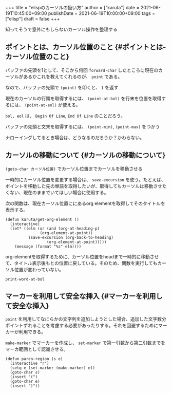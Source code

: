 +++
title = "elispのカーソルの扱い方"
author = ["karuta"]
date = 2021-06-19T10:45:00+09:00
publishDate = 2021-06-19T10:00:00+09:00
tags = ["elisp"]
draft = false
+++

知ってそうで意外にもしらないカーソル操作を整理する  

<!--more-->  


## ポイントとは、カーソル位置のこと {#ポイントとは-カーソル位置のこと}

バッファの先頭を1として、そこから何回 `forward-char` したところに現在のカーソルがあるかこれを教えてくれるのが、 `point` である。  

なので、バッファの先頭で `(point)` を叩くと、 `1` を返す  

現在のカーソルの行頭を取得するには、 `(point-at-bol)` を行末を位置を取得するには、 `(point-at-eol)` が使える。  

`bol, eol` は、 `Begin Of Line`, `End Of Line` のことだろう。  

バッファの先頭と文末を取得するには、 `(point-min)`, `(point-max)` をつかう  

ナローイングしてるとき場合は、どうなるのだろうか？かわらない。  


## カーソルの移動について {#カーソルの移動について}

`(goto-char カーソル位置)` でカーソル位置までカーソルを移動させる  

一時的にカーソル位置を変更する場合は、 `save-excursion` を使う。たとえば、ポイントを移動した先の単語を取得したいが、取得してもカーソルは移動させたくない、現在のままでいてほしい場合に使用する。  

次の関数は、現在カーソル位置ににあるorg elementを取得してそのタイトルを表示する。  

```elisp
(defun karuta/get-org-element ()
  (interactive)
  (let* ((elm (or (and (org-at-heading-p)
		       (org-element-at-point))
		  (save-excursion (org-back-to-heading)
				  (org-element-at-point)))))
    (message (format "%s" elm))))
```

org-elementを取得するために、カーソル位置をheadまで一時的に移動させて、タイトル表示後もとの位置に戻している。そのため、関数を実行してもカーソル位置が変わっていない。  

```text
print-word-at-bol
```


## マーカーを利用して安全な挿入 {#マーカーを利用して安全な挿入}

`point` を利用してなにらかの文字列を追加しようとした場合、追加した文字数分ポイントずれることを考慮する必要があったりする。それを回避するためにマーカーが利用できる。  

`make-marker` でマーカーを作成し、 `set-marker` で第一引数から第二引数までをマーカ範囲として認識させる。  

```elisp
(defun paren-region (s e)
  (interactive "r")
  (setq e (set-marker (make-marker) e))
  (goto-char s)
  (insert "(")
  (goto-char e)
  (insert ")"))
```
